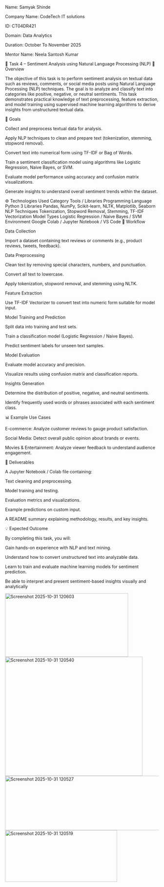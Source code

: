 
Name: Samyak Shinde

Company Name: CodeTech IT solutions

ID: CT04DR421

Domain: Data Analytics

Duration: October To November 2025

Mentor Name: Neela Santosh Kumar

💬 Task 4 – Sentiment Analysis using Natural Language Processing (NLP)
📘 Overview

The objective of this task is to perform sentiment analysis on textual data such as reviews, comments, or social media posts using Natural Language Processing (NLP) techniques.
The goal is to analyze and classify text into categories like positive, negative, or neutral sentiments.
This task demonstrates practical knowledge of text preprocessing, feature extraction, and model training using supervised machine learning algorithms to derive insights from unstructured textual data.

🎯 Goals

Collect and preprocess textual data for analysis.

Apply NLP techniques to clean and prepare text (tokenization, stemming, stopword removal).

Convert text into numerical form using TF-IDF or Bag of Words.

Train a sentiment classification model using algorithms like Logistic Regression, Naive Bayes, or SVM.

Evaluate model performance using accuracy and confusion matrix visualizations.

Generate insights to understand overall sentiment trends within the dataset.

⚙️ Technologies Used
Category	Tools / Libraries
Programming Language	Python 3
Libraries	Pandas, NumPy, Scikit-learn, NLTK, Matplotlib, Seaborn
NLP Techniques	Tokenization, Stopword Removal, Stemming, TF-IDF Vectorization
Model Types	Logistic Regression / Naive Bayes / SVM
Environment	Google Colab / Jupyter Notebook / VS Code
🧮 Workflow

Data Collection

Import a dataset containing text reviews or comments (e.g., product reviews, tweets, feedback).

Data Preprocessing

Clean text by removing special characters, numbers, and punctuation.

Convert all text to lowercase.

Apply tokenization, stopword removal, and stemming using NLTK.

Feature Extraction

Use TF-IDF Vectorizer to convert text into numeric form suitable for model input.

Model Training and Prediction

Split data into training and test sets.

Train a classification model (Logistic Regression / Naive Bayes).

Predict sentiment labels for unseen text samples.

Model Evaluation

Evaluate model accuracy and precision.

Visualize results using confusion matrix and classification reports.

Insights Generation

Determine the distribution of positive, negative, and neutral sentiments.

Identify frequently used words or phrases associated with each sentiment class.

📊 Example Use Cases

E-commerce: Analyze customer reviews to gauge product satisfaction.

Social Media: Detect overall public opinion about brands or events.

Movies & Entertainment: Analyze viewer feedback to understand audience engagement.

🧾 Deliverables

A Jupyter Notebook / Colab file containing:

Text cleaning and preprocessing.

Model training and testing.

Evaluation metrics and visualizations.

Example predictions on custom input.

A README summary explaining methodology, results, and key insights.

💡 Expected Outcome

By completing this task, you will:

Gain hands-on experience with NLP and text mining.

Understand how to convert unstructured text into analyzable data.

Learn to train and evaluate machine learning models for sentiment prediction.

Be able to interpret and present sentiment-based insights visually and analytically


<img width="403" height="208" alt="Screenshot 2025-10-31 120603" src="https://github.com/user-attachments/assets/b809de98-df16-4a99-892b-ba55b83c4537" />


<img width="450" height="390" alt="Screenshot 2025-10-31 120540" src="https://github.com/user-attachments/assets/7ab425c4-db23-4bd9-ac0d-07d8e35a3da1" />

<img width="543" height="178" alt="Screenshot 2025-10-31 120527" src="https://github.com/user-attachments/assets/2139124d-ddef-48ab-9319-59424bf5eec4" />

<img width="367" height="169" alt="Screenshot 2025-10-31 120519" src="https://github.com/user-attachments/assets/68f165ac-f922-4299-9efa-41ebc3ce8c5b" />



